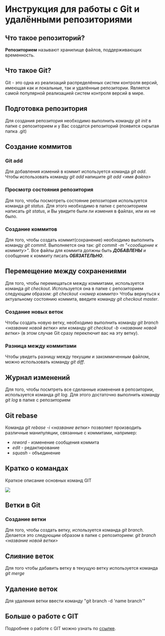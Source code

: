 # Инструкция для работы с Git и удалёнными репозиториями

## Что такое репозиторий?
**Репозиторием** называют хранилище файлов, поддерживающих временность.

## Что такое Git?
Git - это одна из реализаций распределённых систем контроля версий, имеющая как и локальные, так и удалённые репозитории. Является самой популярной реализацией систем контроля версий в мире.

## Подготовка репозитория
Для создания репозитория необходимо выполнить команду *git init*  в папке с репозиторием и у Вас создатся репозиторий (появится скрытая папка .git)

## Создание коммитов

### Git add
Для добавления измений в коммит используется команда *git add*. Чтобы использовать команду *git add* напишите *git add <имя файла>*

### Просмотр состояния репозитория
Для того, чтобы посмотреть состояние репозитория используется команда *git status*. Для этого необходимо в папке с репозиторием написать *git status*, и Вы увидите были ли измения в файлах, или их не было.

### Создание коммитов
Для того, чтобы создать коммит(сохранение) необходимо выполнить команду *git commit*. Выполняется она так: *git commit -m "<сообщение к коммиту>"*. Все файлы для коммита должны быть ***ДОБАВЛЕНЫ*** и сообщение к коммиту писать ***ОБЯЗАТЕЛЬНО***.

## Перемещение между сохранениями
Для того, чтобы перемещаться между коммитами, используется команда *git checkout*. Используется она в папке с репозиторием следующим образом: *git checkout <номер коммита>*
Чтобы вернуться к актуальному состоянию коммита, введите команду *git checkout master*.

### Создание новых веток
Чтобы создать новую ветку, необходимо выполнить команду *git branch <название новой ветки>* или команду *git checkout -b <название новой ветки>* (в этом случае Git сразу переключит вас на эту ветку).

### Разница между коммитами
Чтобы увидеть разницу между текущим и закоммиченным файлом, можно использовать команду *git diff*.

## Журнал изменений
Для того, чтобы посмтреть все сделанные изменения в репозитории, используется команда *git log*. Для этого достаточно выполнить команду *git log* в папке с репозиторием

## Git rebase
Команда *git rebase -i <название ветки>* позволяет производить различные манипуляции, связанные с коммитами, например:
* *reword* - изменение сообщения коммита
* *edit* - редактирование
* *squash* - объединение

## Кратко о командах
Краткое описание основных команд GIT 

<image src="https://gbcdn.mrgcdn.ru/uploads/asset/4985812/attachment/077afcbab0e310f3d1f67fb57fa69110.jpeg">

## Ветки в Git

### Создание ветки

Для того, чтобы создать ветку, используется команда *git branch*. Делается это следующим образом в папке с репозиторием: *git branch <название новой ветки>*

## Слияние веток

Для того чтобы дабавить ветку в текущую ветку используется команда *git merge <name branch>*

## Удаление веток
Для удаления ветки ввести команду "git branch -d 'name branch'"

## Больше о работе с GIT
Подробнее о работе с GIT можно узнать по [ссылке](https://habr.com/ru/post/541258/).
